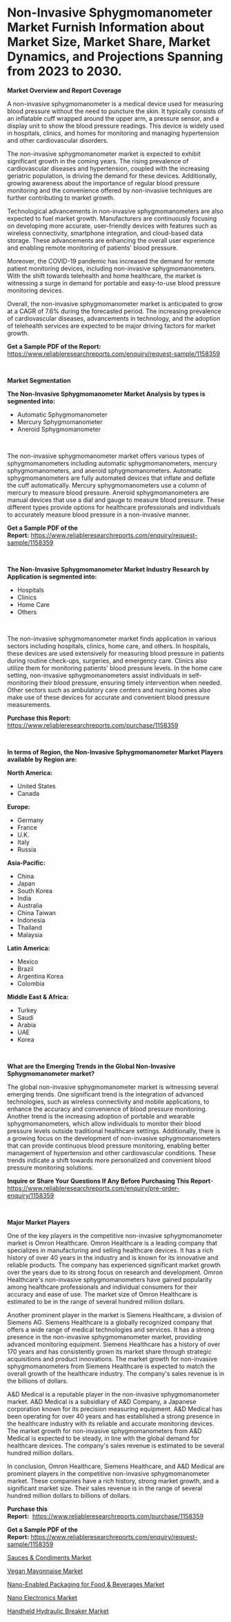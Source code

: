 <p><h1>Non-Invasive Sphygmomanometer Market Furnish Information about Market Size, Market Share, Market Dynamics, and Projections Spanning from 2023 to 2030.</h1></p><p><strong>Market Overview and Report Coverage</strong></p>
<p><p>A non-invasive sphygmomanometer is a medical device used for measuring blood pressure without the need to puncture the skin. It typically consists of an inflatable cuff wrapped around the upper arm, a pressure sensor, and a display unit to show the blood pressure readings. This device is widely used in hospitals, clinics, and homes for monitoring and managing hypertension and other cardiovascular disorders.</p><p>The non-invasive sphygmomanometer market is expected to exhibit significant growth in the coming years. The rising prevalence of cardiovascular diseases and hypertension, coupled with the increasing geriatric population, is driving the demand for these devices. Additionally, growing awareness about the importance of regular blood pressure monitoring and the convenience offered by non-invasive techniques are further contributing to market growth.</p><p>Technological advancements in non-invasive sphygmomanometers are also expected to fuel market growth. Manufacturers are continuously focusing on developing more accurate, user-friendly devices with features such as wireless connectivity, smartphone integration, and cloud-based data storage. These advancements are enhancing the overall user experience and enabling remote monitoring of patients' blood pressure.</p><p>Moreover, the COVID-19 pandemic has increased the demand for remote patient monitoring devices, including non-invasive sphygmomanometers. With the shift towards telehealth and home healthcare, the market is witnessing a surge in demand for portable and easy-to-use blood pressure monitoring devices.</p><p>Overall, the non-invasive sphygmomanometer market is anticipated to grow at a CAGR of 7.6% during the forecasted period. The increasing prevalence of cardiovascular diseases, advancements in technology, and the adoption of telehealth services are expected to be major driving factors for market growth.</p></p>
<p><strong>Get a Sample PDF of the Report:</strong> <a href="https://www.reliableresearchreports.com/enquiry/request-sample/1158359">https://www.reliableresearchreports.com/enquiry/request-sample/1158359</a></p>
<p>&nbsp;</p>
<p><strong>Market Segmentation</strong></p>
<p><strong>The Non-Invasive Sphygmomanometer Market Analysis by types is segmented into:</strong></p>
<p><ul><li>Automatic Sphygmomanometer</li><li>Mercury Sphygmomanometer</li><li>Aneroid Sphygmomanometer</li></ul></p>
<p>&nbsp;</p>
<p><p>The non-invasive sphygmomanometer market offers various types of sphygmomanometers including automatic sphygmomanometers, mercury sphygmomanometers, and aneroid sphygmomanometers. Automatic sphygmomanometers are fully automated devices that inflate and deflate the cuff automatically. Mercury sphygmomanometers use a column of mercury to measure blood pressure. Aneroid sphygmomanometers are manual devices that use a dial and gauge to measure blood pressure. These different types provide options for healthcare professionals and individuals to accurately measure blood pressure in a non-invasive manner.</p></p>
<p><strong>Get a Sample PDF of the Report:</strong>&nbsp;<a href="https://www.reliableresearchreports.com/enquiry/request-sample/1158359">https://www.reliableresearchreports.com/enquiry/request-sample/1158359</a></p>
<p>&nbsp;</p>
<p><strong>The Non-Invasive Sphygmomanometer Market Industry Research by Application is segmented into:</strong></p>
<p><ul><li>Hospitals</li><li>Clinics</li><li>Home Care</li><li>Others</li></ul></p>
<p>&nbsp;</p>
<p><p>The non-invasive sphygmomanometer market finds application in various sectors including hospitals, clinics, home care, and others. In hospitals, these devices are used extensively for measuring blood pressure in patients during routine check-ups, surgeries, and emergency care. Clinics also utilize them for monitoring patients' blood pressure levels. In the home care setting, non-invasive sphygmomanometers assist individuals in self-monitoring their blood pressure, ensuring timely intervention when needed. Other sectors such as ambulatory care centers and nursing homes also make use of these devices for accurate and convenient blood pressure measurements.</p></p>
<p><strong>Purchase this Report:</strong>&nbsp; <a href="https://www.reliableresearchreports.com/purchase/1158359">https://www.reliableresearchreports.com/purchase/1158359</a></p>
<p>&nbsp;</p>
<p><strong>In terms of Region, the Non-Invasive Sphygmomanometer Market Players available by Region are:</strong></p>
<p>
    <p> <strong> North America: </strong>
        <ul>
            <li>United States</li>
            <li>Canada</li>
        </ul>
        </p> 
    <p> <strong> Europe: </strong>
        <ul>
            <li>Germany</li>
            <li>France</li>
            <li>U.K.</li>
            <li>Italy</li>
            <li>Russia</li>
        </ul>
        </p> 
    <p> <strong> Asia-Pacific: </strong>
        <ul>
            <li>China</li>
            <li>Japan</li>
            <li>South Korea</li>
            <li>India</li>
            <li>Australia</li>
            <li>China Taiwan</li>
            <li>Indonesia</li>
            <li>Thailand</li>
            <li>Malaysia</li>
        </ul>
        </p> 
    <p> <strong> Latin America: </strong>
        <ul>
            <li>Mexico</li>
            <li>Brazil</li>
            <li>Argentina Korea</li>
            <li>Colombia</li>
        </ul>
        </p> 
    <p> <strong> Middle East & Africa: </strong>
        <ul>
            <li>Turkey</li>
            <li>Saudi</li>
            <li>Arabia</li>
            <li>UAE</li>
            <li>Korea</li>
        </ul>
    </p>
    </p>
<p>&nbsp;</p>
<p><strong>What are the Emerging Trends in the Global Non-Invasive Sphygmomanometer market?</strong></p>
<p><p>The global non-invasive sphygmomanometer market is witnessing several emerging trends. One significant trend is the integration of advanced technologies, such as wireless connectivity and mobile applications, to enhance the accuracy and convenience of blood pressure monitoring. Another trend is the increasing adoption of portable and wearable sphygmomanometers, which allow individuals to monitor their blood pressure levels outside traditional healthcare settings. Additionally, there is a growing focus on the development of non-invasive sphygmomanometers that can provide continuous blood pressure monitoring, enabling better management of hypertension and other cardiovascular conditions. These trends indicate a shift towards more personalized and convenient blood pressure monitoring solutions.</p></p>
<p><strong>Inquire or Share Your Questions If Any Before Purchasing This Report</strong>- <a href="https://www.reliableresearchreports.com/enquiry/pre-order-enquiry/1158359">https://www.reliableresearchreports.com/enquiry/pre-order-enquiry/1158359</a></p>
<p>&nbsp;</p>
<p><strong>Major Market Players</strong></p>
<p><p>One of the key players in the competitive non-invasive sphygmomanometer market is Omron Healthcare. Omron Healthcare is a leading company that specializes in manufacturing and selling healthcare devices. It has a rich history of over 40 years in the industry and is known for its innovative and reliable products. The company has experienced significant market growth over the years due to its strong focus on research and development. Omron Healthcare's non-invasive sphygmomanometers have gained popularity among healthcare professionals and individual consumers for their accuracy and ease of use. The market size of Omron Healthcare is estimated to be in the range of several hundred million dollars.</p><p>Another prominent player in the market is Siemens Healthcare, a division of Siemens AG. Siemens Healthcare is a globally recognized company that offers a wide range of medical technologies and services. It has a strong presence in the non-invasive sphygmomanometer market, providing advanced monitoring equipment. Siemens Healthcare has a history of over 170 years and has consistently grown its market share through strategic acquisitions and product innovations. The market growth for non-invasive sphygmomanometers from Siemens Healthcare is expected to match the overall growth of the healthcare industry. The company's sales revenue is in the billions of dollars.</p><p>A&D Medical is a reputable player in the non-invasive sphygmomanometer market. A&D Medical is a subsidiary of A&D Company, a Japanese corporation known for its precision measuring equipment. A&D Medical has been operating for over 40 years and has established a strong presence in the healthcare industry with its reliable and accurate monitoring devices. The market growth for non-invasive sphygmomanometers from A&D Medical is expected to be steady, in line with the global demand for healthcare devices. The company's sales revenue is estimated to be several hundred million dollars.</p><p>In conclusion, Omron Healthcare, Siemens Healthcare, and A&D Medical are prominent players in the competitive non-invasive sphygmomanometer market. These companies have a rich history, strong market growth, and a significant market size. Their sales revenue is in the range of several hundred million dollars to billions of dollars.</p></p>
<p><strong>Purchase this Report:</strong>&nbsp;&nbsp;<a href="https://www.reliableresearchreports.com/purchase/1158359">https://www.reliableresearchreports.com/purchase/1158359</a></p>
<p></p>
<p><strong>Get a Sample PDF of the Report:</strong>&nbsp;<a href="https://www.reliableresearchreports.com/enquiry/request-sample/1158359">https://www.reliableresearchreports.com/enquiry/request-sample/1158359</a></p>
<p><p><a href="https://www.linkedin.com/pulse/sauces-amp-condiments-market-share-new-trends-analysis-report-mfruf/">Sauces & Condiments Market</a></p><p><a href="https://medium.com/@marcoshoppe2023/vegan-mayonnaise-market-size-growth-forecast-2023-2030-ebe3c16a77bb">Vegan Mayonnaise Market</a></p><p><a href="https://github.com/RoccoManning/Market-Research-Report-List-1/blob/main/nano-enabled-packaging-for-food-beverages-market.md">Nano-Enabled Packaging for Food & Beverages Market</a></p><p><a href="https://github.com/RichRobinson5/Market-Research-Report-List-1/blob/main/nano-electronics-market.md">Nano Electronics Market</a></p><p><a href="https://medium.com/@eloisadavis6326/handheld-hydraulic-breaker-market-size-growth-forecast-2023-2030-3e0ba6c3c3f7">Handheld Hydraulic Breaker Market</a></p></p>